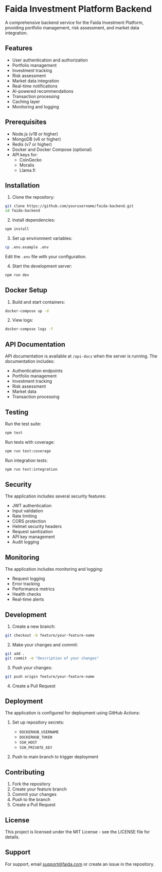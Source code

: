# Faida Investment Platform Backend

A comprehensive backend service for the Faida Investment Platform, providing portfolio management, risk assessment, and market data integration.

## Features

- User authentication and authorization
- Portfolio management
- Investment tracking
- Risk assessment
- Market data integration
- Real-time notifications
- AI-powered recommendations
- Transaction processing
- Caching layer
- Monitoring and logging

## Prerequisites

- Node.js (v18 or higher)
- MongoDB (v6 or higher)
- Redis (v7 or higher)
- Docker and Docker Compose (optional)
- API keys for:
  - CoinGecko
  - Moralis
  - Llama.fi

## Installation

1. Clone the repository:
```bash
git clone https://github.com/yourusername/faida-backend.git
cd faida-backend
```

2. Install dependencies:
```bash
npm install
```

3. Set up environment variables:
```bash
cp .env.example .env
```
Edit the `.env` file with your configuration.

4. Start the development server:
```bash
npm run dev
```

## Docker Setup

1. Build and start containers:
```bash
docker-compose up -d
```

2. View logs:
```bash
docker-compose logs -f
```

## API Documentation

API documentation is available at `/api-docs` when the server is running. The documentation includes:

- Authentication endpoints
- Portfolio management
- Investment tracking
- Risk assessment
- Market data
- Transaction processing

## Testing

Run the test suite:
```bash
npm test
```

Run tests with coverage:
```bash
npm run test:coverage
```

Run integration tests:
```bash
npm run test:integration
```

## Security

The application includes several security features:

- JWT authentication
- Input validation
- Rate limiting
- CORS protection
- Helmet security headers
- Request sanitization
- API key management
- Audit logging

## Monitoring

The application includes monitoring and logging:

- Request logging
- Error tracking
- Performance metrics
- Health checks
- Real-time alerts

## Development

1. Create a new branch:
```bash
git checkout -b feature/your-feature-name
```

2. Make your changes and commit:
```bash
git add .
git commit -m "Description of your changes"
```

3. Push your changes:
```bash
git push origin feature/your-feature-name
```

4. Create a Pull Request

## Deployment

The application is configured for deployment using GitHub Actions:

1. Set up repository secrets:
   - `DOCKERHUB_USERNAME`
   - `DOCKERHUB_TOKEN`
   - `SSH_HOST`
   - `SSH_PRIVATE_KEY`

2. Push to main branch to trigger deployment

## Contributing

1. Fork the repository
2. Create your feature branch
3. Commit your changes
4. Push to the branch
5. Create a Pull Request

## License

This project is licensed under the MIT License - see the LICENSE file for details.

## Support

For support, email support@faida.com or create an issue in the repository. 